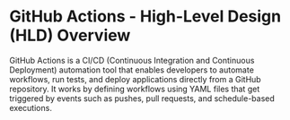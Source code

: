# GitHub Actions - High-Level Design (HLD) Overview
GitHub Actions is a CI/CD (Continuous Integration and Continuous Deployment) automation tool that enables developers to automate workflows, run tests, and deploy applications directly from a GitHub repository. It works by defining workflows using YAML files that get triggered by events such as pushes, pull requests, and schedule-based executions.